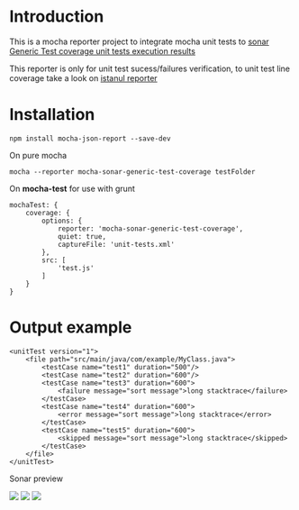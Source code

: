 # Introduction
This is a mocha reporter project to integrate mocha unit tests to [sonar Generic Test coverage unit tests execution results](http://docs.sonarqube.org/display/PLUG/Generic+Test+Coverage#GenericTestCoverage-UnitTestsExecutionResultsReportFormat)

This reporter is only for unit test sucess/failures verification, to unit test line coverage take a look on [istanul reporter](https://www.npmjs.com/package/grunt-istanbul)

# Installation

	npm install mocha-json-report --save-dev

On pure mocha 

	mocha --reporter mocha-sonar-generic-test-coverage testFolder

On **mocha-test** for use with grunt

	mochaTest: {
		coverage: {
			options: {
				reporter: 'mocha-sonar-generic-test-coverage',
				quiet: true,
				captureFile: 'unit-tests.xml'
			},
			src: [
				'test.js'
			]
		}
	}

# Output example 
	<unitTest version="1">
		<file path="src/main/java/com/example/MyClass.java">
			<testCase name="test1" duration="500"/>
			<testCase name="test2" duration="600"/>
			<testCase name="test3" duration="600">
				<failure message="sort message">long stacktrace</failure>
			</testCase>
			<testCase name="test4" duration="600">
				<error message="sort message">long stacktrace</error>
			</testCase>
			<testCase name="test5" duration="600">
				<skipped message="sort message">long stacktrace</skipped>
			</testCase>
		</file>
	</unitTest>

Sonar preview

![](http://i.imgur.com/mlxAPI1.jpg)
![](http://i.imgur.com/n9eCbt7.jpg)
![](http://i.imgur.com/Bfw0amn.jpg)
